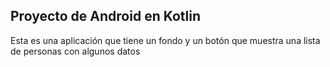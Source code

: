 
## Proyecto de Android en Kotlin

Esta es una aplicación que tiene un fondo y un botón que muestra una lista de personas con algunos datos